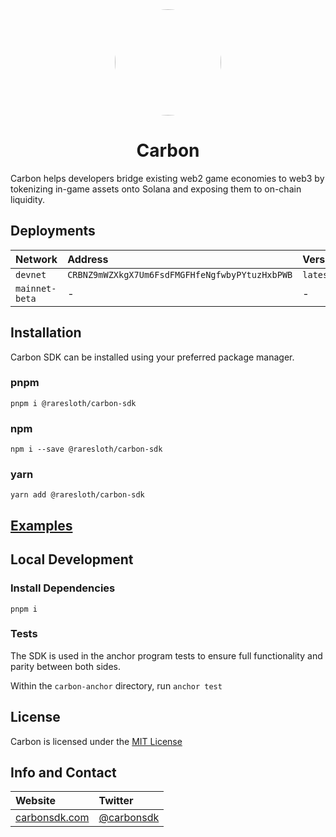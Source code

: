 <div align="center">
    <img src="https://carbon-cdn.s3.amazonaws.com/images/carbon.jpeg" height="170" style="border-radius: 100px" />
    <h1>Carbon</h1>
</div>

Carbon helps developers bridge existing web2 game economies to web3 by tokenizing in-game assets onto Solana and exposing them to on-chain liquidity.

## Deployments

| Network | Address | Version |
| :--- | :--- | :--- |
| `devnet` | `CRBNZ9mWZXkgX7Um6FsdFMGFHfeNgfwbyPYtuzHxbPWB` | `latest` |
| `mainnet-beta` | - | - |

## Installation
Carbon SDK can be installed using your preferred package manager.
### pnpm
`pnpm i @raresloth/carbon-sdk`
### npm
`npm i --save @raresloth/carbon-sdk`
### yarn
`yarn add @raresloth/carbon-sdk`

## [Examples](https://www.carbonsdk.com/integration-guide)

## Local Development
### Install Dependencies
`pnpm i`

### Tests
The SDK is used in the anchor program tests to ensure full functionality and parity between both sides.

Within the `carbon-anchor` directory, run 
`anchor test`

## License
Carbon is licensed under the [MIT License](https://github.com/raresloth/carbon/blob/master/LICENSE)

## Info and Contact

| Website | Twitter |
| :--- | :--- |
| [carbonsdk.com](https://www.carbonsdk.com) | [@carbonsdk](https://twitter.com/carbonsdk) |